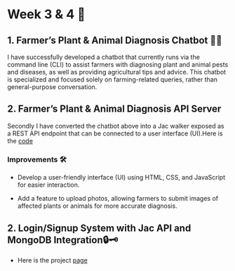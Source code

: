 # Week 3 & 4 📆

## 1. Farmer’s Plant & Animal Diagnosis Chatbot 👨‍🌾

I have successfully developed a chatbot that currently runs via the command line (CLI) to assist farmers with diagnosing plant and animal pests and diseases, as well as providing agricultural tips and advice. This chatbot is specialized and focused solely on farming-related queries, rather than general-purpose conversation.

## 2. Farmer’s Plant & Animal Diagnosis API Server

Secondly I have converted the chatbot above into a Jac walker exposed as a REST API endpoint that can be connected to a user interface (UI).Here is the [code](https://github.com/MithamoMorgan/Building-Generative-AI-Applications/blob/main/Week3_and_4/farmer_chatbot_server.jac)

### Improvements 🛠️

* Develop a user-friendly interface (UI) using HTML, CSS, and JavaScript for easier interaction.

* Add a feature to upload photos, allowing farmers to submit images of affected plants or animals for more accurate diagnosis.

## 2. Login/Signup System with Jac API and MongoDB Integration🔒🗝️

* Here is the project [page](https://github.com/MithamoMorgan/Building-Generative-AI-Applications/tree/main/Scale_Agnostic_Mini_Project)
